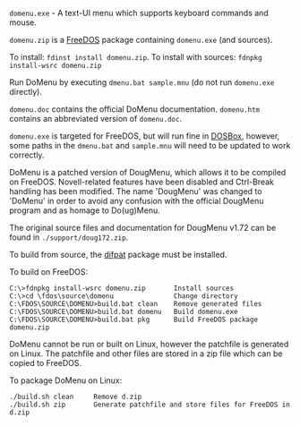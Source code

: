`domenu.exe` - A text-UI menu which supports keyboard commands and mouse.

`domenu.zip` is a [FreeDOS](https://www.freedos.org/) package containing `domenu.exe` (and sources).

To install: `fdinst install domenu.zip`. To install with sources: `fdnpkg install-wsrc domenu.zip`

Run DoMenu by executing `dmenu.bat sample.mnu` (do not run `domenu.exe` directly).

`domenu.doc` contains the official DoMenu documentation. `domenu.htm` contains an abbreviated version of `domenu.doc`.

`domenu.exe` is targeted for FreeDOS, but will run fine in [DOSBox](https://www.dosbox.com/), however, some paths in the `dmenu.bat` and `sample.mnu` will need to be updated to work correctly.

DoMenu is a patched version of DougMenu, which allows it to be compiled on
FreeDOS. Novell-related features have been disabled and Ctrl-Break handling has
been modified. The name 'DougMenu' was changed to 'DoMenu' in order to avoid any
confusion with the official DougMenu program and as homage to Do(ug)Menu.

The original source files and documentation for DougMenu v1.72 can be found in
`./support/doug172.zip`.


To build from source, the [difpat](https://github.com/deverac/difpat) package must be installed.

To build on FreeDOS:

    C:\>fdnpkg install-wsrc domenu.zip       Install sources
    C:\>cd \fdos\source\domenu               Change directory
    C:\FDOS\SOURCE\DOMENU>build.bat clean    Remove generated files
    C:\FDOS\SOURCE\DOMENU>build.bat domenu   Build domenu.exe
    C:\FDOS\SOURCE\DOMENU>build.bat pkg      Build FreeDOS package domenu.zip


DoMenu cannot be run or built on Linux, however the patchfile is generated on
Linux. The patchfile and other files are stored in a zip file which can be copied to FreeDOS.

To package DoMenu on Linux:

    ./build.sh clean     Remove d.zip
    ./build.sh zip       Generate patchfile and store files for FreeDOS in d.zip
